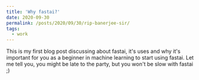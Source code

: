 ```yaml
---
title: 'Why fastai?'
date: 2020-09-30
permalink: /posts/2020/09/30/rip-banerjee-sir/
tags:
  - work
---
```


This is my first blog post discussing about fastai, it's uses and why it's important for you as a beginner in machine learning to start using fastai. Let me tell you, you might be late to the party, but you won't be slow with fastai ;)

 
